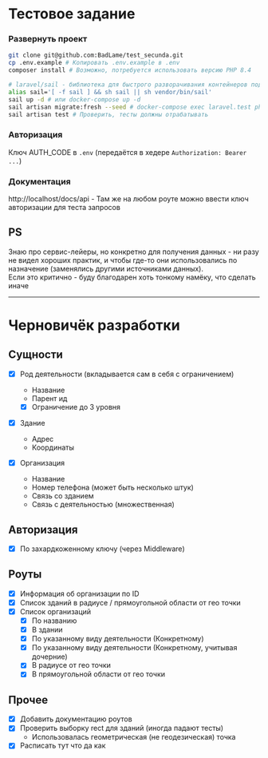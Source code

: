 # Тестовое задание

### Развернуть проект

```bash
git clone git@github.com:BadLame/test_secunda.git
cp .env.example # Копировать .env.example в .env
composer install # Возможно, потребуется использовать версию PHP 8.4

# laravel/sail - библиотека для быстрого разворачивания контейнеров под приложение
alias sail='[ -f sail ] && sh sail || sh vendor/bin/sail'
sail up -d # или docker-compose up -d
sail artisan migrate:fresh --seed # docker-compose exec laravel.test php ...
sail artisan test # Проверить, тесты должны отрабатывать
```

### Авторизация

Ключ AUTH_CODE в `.env` (передаётся в хедере `Authorization: Bearer ...`)

### Документация

http://localhost/docs/api - Там же на любом роуте можно ввести ключ авторизации для теста запросов

## PS

Знаю про сервис-лейеры, но конкретно для получения данных - ни разу не видел хороших практик, и чтобы где-то они использовались по назначение (заменялись другими источниками данных).\
Если это критично - буду благодарен хоть тонкому намёку, что сделать иначе

___ 

# Черновичёк разработки

## Сущности

- [x] Род деятельности (вкладывается сам в себя с ограничением)
  - Название
  - Парент ид
  - [x] Ограничение до 3 уровня

- [x] Здание
  - Адрес
  - Координаты

- [x] Организация
  - Название
  - Номер телефона (может быть несколько штук)
  - Связь со зданием
  - Связь с деятельностью (множественная)

## Авторизация

- [x] По захардкоженному ключу (через Middleware)

## Роуты

- [x] Информация об организации по ID
- [x] Список зданий в радиусе / прямоугольной области от гео точки
- [x] Список организаций
  - [x] По названию
  - [x] В здании
  - [x] По указанному виду деятельности (Конкретному)
  - [x] По указанному виду деятельности (Конкретному, учитывая дочерние)
  - [x] В радиусе от гео точки
  - [x] В прямоугольной области от гео точки

## Прочее

- [x] Добавить документацию роутов
- [x] Проверить выборку rect для зданий (иногда падают тесты)
  - Использовалась геометрическая (не геодезическая) точка
- [x] Расписать тут что да как
